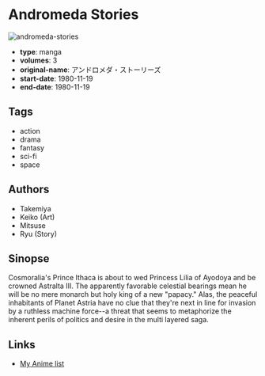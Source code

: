 # Andromeda Stories

![andromeda-stories](https://cdn.myanimelist.net/images/manga/3/12774.jpg)

-   **type**: manga
-   **volumes**: 3
-   **original-name**: アンドロメダ・ストーリーズ
-   **start-date**: 1980-11-19
-   **end-date**: 1980-11-19

## Tags

-   action
-   drama
-   fantasy
-   sci-fi
-   space

## Authors

-   Takemiya
-   Keiko (Art)
-   Mitsuse
-   Ryu (Story)

## Sinopse

Cosmoralia's Prince Ithaca is about to wed Princess Lilia of Ayodoya and be crowned Astralta III. The apparently favorable celestial bearings mean he will be no mere monarch but holy king of a new "papacy." Alas, the peaceful inhabitants of Planet Astria have no clue that they're next in line for invasion by a ruthless machine force--a threat that seems to metaphorize the inherent perils of politics and desire in the multi layered saga.

## Links

-   [My Anime list](https://myanimelist.net/manga/2104/Andromeda_Stories)
